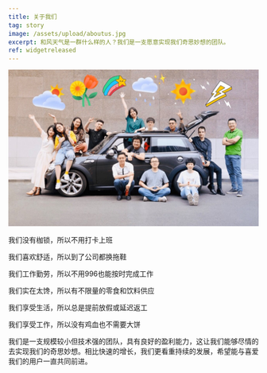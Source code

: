 ```yaml
---
title: 关于我们
tag: story
image: /assets/upload/aboutus.jpg
excerpt: 和风天气是一群什么样的人？我们是一支愿意实现我们奇思妙想的团队。
ref: widgetreleased
---
```


![我们的小团队](/assets/upload/aboutus.jpg)

我们没有枷锁，所以不用打卡上班

我们喜欢舒适，所以到了公司都换拖鞋

我们工作勤劳，所以不用996也能按时完成工作

我们实在太馋，所以有不限量的零食和饮料供应

我们享受生活，所以总是提前放假或延迟返工

我们享受工作，所以没有鸡血也不需要大饼

我们是一支规模较小但技术强的团队，具有良好的盈利能力，这让我们能够尽情的去实现我们的奇思妙想。相比快速的增长，我们更看重持续的发展，希望能与喜爱我们的用户一直共同前进。






